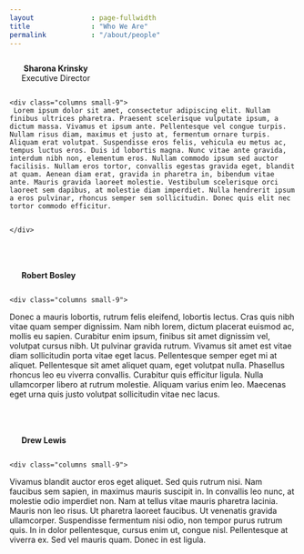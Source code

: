 ```yaml
---
layout              : page-fullwidth
title               : "Who We Are"
permalink           : "/about/people"
---
```


<div class="row">
    <div class="columns small-2">
      <img src="{{ site.urlimg }}people/krinsky.jpg" alt="">
      <p align="center"><strong>Sharona Krinsky</strong> <br>
      Executive Director
      </p>
    </div>

    <div class="columns small-9">
     Lorem ipsum dolor sit amet, consectetur adipiscing elit. Nullam finibus ultrices pharetra. Praesent scelerisque vulputate ipsum, a dictum massa. Vivamus et ipsum ante. Pellentesque vel congue turpis. Nullam risus diam, maximus et justo at, fermentum ornare turpis. Aliquam erat volutpat. Suspendisse eros felis, vehicula eu metus ac, tempus luctus eros. Duis id lobortis magna. Nunc vitae ante gravida, interdum nibh non, elementum eros. Nullam commodo ipsum sed auctor facilisis. Nullam eros tortor, convallis egestas gravida eget, blandit at quam. Aenean diam erat, gravida in pharetra in, bibendum vitae ante. Mauris gravida laoreet molestie. Vestibulum scelerisque orci laoreet sem dapibus, at molestie diam imperdiet. Nulla hendrerit ipsum a eros pulvinar, rhoncus semper sem sollicitudin. Donec quis elit nec tortor commodo efficitur.


    </div>
</div>

<div class="row" style="margin-top:50px;">
    <div class="columns small-2">
      <img src="{{ site.urlimg }}people/bosley.jpg" alt="">
      <p align="center"><strong>Robert Bosley</strong>
      </p>
    </div>

    <div class="columns small-9">
Donec a mauris lobortis, rutrum felis eleifend, lobortis lectus. Cras quis nibh vitae quam semper dignissim. Nam nibh lorem, dictum placerat euismod ac, mollis eu sapien. Curabitur enim ipsum, finibus sit amet dignissim vel, volutpat cursus nibh. Ut pulvinar gravida rutrum. Vivamus sit amet est vitae diam sollicitudin porta vitae eget lacus. Pellentesque semper eget mi at aliquet. Pellentesque sit amet aliquet quam, eget volutpat nulla. Phasellus rhoncus leo eu viverra convallis. Curabitur quis efficitur ligula. Nulla ullamcorper libero at rutrum molestie. Aliquam varius enim leo. Maecenas eget urna quis justo volutpat sollicitudin vitae nec lacus.
    </div><!-- /.medium-4.columns -->  
</div>

<div class="row" style="margin-top:50px;">
    <div class="columns small-2">
      <img src="{{ site.urlimg }}people/lewis.jpg" alt="">
      <p align="center"><strong>Drew Lewis</strong>
      </p>
    </div>

    <div class="columns small-9">
Vivamus blandit auctor eros eget aliquet. Sed quis rutrum nisi. Nam faucibus sem sapien, in maximus mauris suscipit in. In convallis leo nunc, at molestie odio imperdiet non. Nam at tellus vitae mauris pharetra lacinia. Mauris non leo risus. Ut pharetra laoreet faucibus. Ut venenatis gravida ullamcorper. Suspendisse fermentum nisi odio, non tempor purus rutrum quis. In in dolor pellentesque, cursus enim ut, congue nisl. Pellentesque at viverra ex. Sed vel mauris quam. Donec in est ligula.
    </div><!-- /.medium-4.columns -->  
</div>
